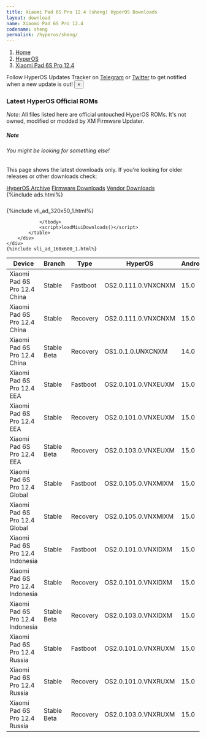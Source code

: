 ```yaml
---
title: Xiaomi Pad 6S Pro 12.4 (sheng) HyperOS Downloads
layout: download
name: Xiaomi Pad 6S Pro 12.4
codename: sheng
permalink: /hyperos/sheng/
---
```

<nav aria-label="breadcrumb">
    <ol class="breadcrumb">
        <li class="breadcrumb-item"><a href="/">Home</a></li>
        <li class="breadcrumb-item"><a href="/hyperos/">HyperOS</a></li>
        <li class="breadcrumb-item active" aria-current="page"><a href="/hyperos/sheng/">Xiaomi Pad 6S Pro 12.4</a></li>
    </ol>
</nav>
<div class="alert alert-primary alert-dismissible fade show" role="alert">
    Follow HyperOS Updates Tracker on <a href="https://t.me/MIUIUpdatesTracker" class="alert-link">Telegram</a>
     or <a href="https://twitter.com/MiFwUpdater" class="alert-link">Twitter</a> to get notified when a new update is out!
    <button type="button" class="close" data-dismiss="alert" aria-label="Close">
        <span aria-hidden="true">&times;</span>
    </button>
</div>

### Latest HyperOS Official ROMs
*Note*: All files listed here are official untouched HyperOS ROMs. It's not owned, modified or modded by XM Firmware Updater.
<div class="card">
  <div class="card-body">
    <h5 class="card-title">Note</h5>
    <h6 class="card-subtitle mb-2 text-muted">You might be looking for something else!</h6>
    <p class="card-text">This page shows the latest downloads only.
     If you're looking for older releases or other downloads check:</p>
    <a href="/archive/hyperos/sheng/" class="card-link">HyperOS Archive</a>
    <a href="/firmware/sheng/" class="card-link">Firmware Downloads</a>
    <a href="/vendor/sheng/" class="card-link">Vendor Downloads</a>
  </div>
</div>
{%include ads.html%}
<div class="row justify-content-center">
    <div class="col-10">
        <div class="table-responsive-md" style="margin-top: 25px;">
            {%include vli_ad_320x50_1.html%}
            <table id="miui" class="display dt-responsive nowrap compact table table-striped table-hover table-sm">
                <thead class="thead-dark">
                    <tr>
                        <th data-ref="device">Device</th>
                        <th data-ref="branch">Branch</th>
                        <th data-ref="type">Type</th>
                        <th data-ref="miui">HyperOS</th>
                        <th data-ref="android">Android</th>
                        <th data-ref="size">Size</th>
                        <th data-ref="size">Date</th>
                        <th data-ref="link">Link</th>
                    </tr>
                </thead>
                <tbody>
                <tr><td>Xiaomi Pad 6S Pro 12.4 China</td><td>Stable</td><td>Fastboot</td><td>OS2.0.111.0.VNXCNXM</td><td>15.0</td><td>9.1 GB</td><td>2025-04-29</td><td><a href="/hyperos/sheng/stable/OS2.0.111.0.VNXCNXM/">Download</a></td></tr>
<tr><td>Xiaomi Pad 6S Pro 12.4 China</td><td>Stable</td><td>Recovery</td><td>OS2.0.111.0.VNXCNXM</td><td>15.0</td><td>7.7 GB</td><td>2025-04-22</td><td><a href="/hyperos/sheng/stable/OS2.0.111.0.VNXCNXM/">Download</a></td></tr>
<tr><td>Xiaomi Pad 6S Pro 12.4 China</td><td>Stable Beta</td><td>Recovery</td><td>OS1.0.1.0.UNXCNXM</td><td>14.0</td><td>6.7 GB</td><td>2024-02-22</td><td><a href="/hyperos/sheng/stable beta/OS1.0.1.0.UNXCNXM/">Download</a></td></tr>
<tr><td>Xiaomi Pad 6S Pro 12.4 EEA</td><td>Stable</td><td>Fastboot</td><td>OS2.0.101.0.VNXEUXM</td><td>15.0</td><td>6.9 GB</td><td>2025-03-28</td><td><a href="/hyperos/sheng/stable/OS2.0.101.0.VNXEUXM/">Download</a></td></tr>
<tr><td>Xiaomi Pad 6S Pro 12.4 EEA</td><td>Stable</td><td>Recovery</td><td>OS2.0.101.0.VNXEUXM</td><td>15.0</td><td>5.9 GB</td><td>2025-03-20</td><td><a href="/hyperos/sheng/stable/OS2.0.101.0.VNXEUXM/">Download</a></td></tr>
<tr><td>Xiaomi Pad 6S Pro 12.4 EEA</td><td>Stable Beta</td><td>Recovery</td><td>OS2.0.103.0.VNXEUXM</td><td>15.0</td><td>6.0 GB</td><td>2025-04-30</td><td><a href="/hyperos/sheng/stable beta/OS2.0.103.0.VNXEUXM/">Download</a></td></tr>
<tr><td>Xiaomi Pad 6S Pro 12.4 Global</td><td>Stable</td><td>Fastboot</td><td>OS2.0.105.0.VNXMIXM</td><td>15.0</td><td>7.2 GB</td><td>2025-05-06</td><td><a href="/hyperos/sheng/stable/OS2.0.105.0.VNXMIXM/">Download</a></td></tr>
<tr><td>Xiaomi Pad 6S Pro 12.4 Global</td><td>Stable</td><td>Recovery</td><td>OS2.0.105.0.VNXMIXM</td><td>15.0</td><td>5.9 GB</td><td>2025-04-27</td><td><a href="/hyperos/sheng/stable/OS2.0.105.0.VNXMIXM/">Download</a></td></tr>
<tr><td>Xiaomi Pad 6S Pro 12.4 Indonesia</td><td>Stable</td><td>Fastboot</td><td>OS2.0.101.0.VNXIDXM</td><td>15.0</td><td>6.9 GB</td><td>2025-03-28</td><td><a href="/hyperos/sheng/stable/OS2.0.101.0.VNXIDXM/">Download</a></td></tr>
<tr><td>Xiaomi Pad 6S Pro 12.4 Indonesia</td><td>Stable</td><td>Recovery</td><td>OS2.0.101.0.VNXIDXM</td><td>15.0</td><td>5.8 GB</td><td>2025-03-20</td><td><a href="/hyperos/sheng/stable/OS2.0.101.0.VNXIDXM/">Download</a></td></tr>
<tr><td>Xiaomi Pad 6S Pro 12.4 Indonesia</td><td>Stable Beta</td><td>Recovery</td><td>OS2.0.103.0.VNXIDXM</td><td>15.0</td><td>5.9 GB</td><td>2025-04-30</td><td><a href="/hyperos/sheng/stable beta/OS2.0.103.0.VNXIDXM/">Download</a></td></tr>
<tr><td>Xiaomi Pad 6S Pro 12.4 Russia</td><td>Stable</td><td>Fastboot</td><td>OS2.0.101.0.VNXRUXM</td><td>15.0</td><td>7.6 GB</td><td>2025-03-28</td><td><a href="/hyperos/sheng/stable/OS2.0.101.0.VNXRUXM/">Download</a></td></tr>
<tr><td>Xiaomi Pad 6S Pro 12.4 Russia</td><td>Stable</td><td>Recovery</td><td>OS2.0.101.0.VNXRUXM</td><td>15.0</td><td>5.8 GB</td><td>2025-03-20</td><td><a href="/hyperos/sheng/stable/OS2.0.101.0.VNXRUXM/">Download</a></td></tr>
<tr><td>Xiaomi Pad 6S Pro 12.4 Russia</td><td>Stable Beta</td><td>Recovery</td><td>OS2.0.103.0.VNXRUXM</td><td>15.0</td><td>5.9 GB</td><td>2025-04-30</td><td><a href="/hyperos/sheng/stable beta/OS2.0.103.0.VNXRUXM/">Download</a></td></tr>

                </tbody>
                <script>loadMiuiDownloads()</script>
            </table>
        </div>
    </div>
    {%include vli_ad_160x600_1.html%}
</div>
